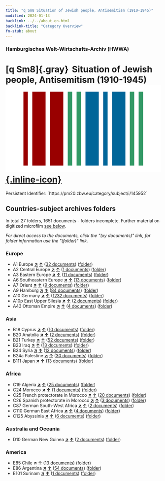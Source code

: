 ```yaml
---
title: "q Sm8 Situation of Jewish people, Antisemitism (1910-1945)"
modified: 2024-01-13
backlink: ../../about.en.html
backlink-title: "Category Overview"
fn-stub: about
---
```


### Hamburgisches Welt-Wirtschafts-Archiv (HWWA)

# [q Sm8]{.gray}&#8201; Situation of Jewish people, Antisemitism (1910-1945) &#160; [![Wikidata](/images/Wikidata-logo.svg "Wikidata"){.inline-icon}](http://www.wikidata.org/entity/Q104711378)

<div class="hint">Persistent Identifier: `https://pm20.zbw.eu/category/subject/i/145952`</div>







## Countries-subject archives folders







In total 27 folders, 1651 documents - folders incomplete. Further material on digitized microfilm [see below](#filmsections).

_For direct access to the documents, click the "(xy documents)" link, for folder information use the "(folder)" link._



### Europe

- A1 Europe [**&nearr;**](../../../geo/i/140892/about.en.html "Europe (all folders)") [**&uarr;**](../../../geo/about.en.html#A1 "Country category system") (<a href="https://pm20.zbw.eu/iiifview/folder/sh/140892,145952" title="about: Europe : Situation of Jewish people, Antisemitism (1910-1945)" target="_blank">32 documents</a>) ([folder](../../../../folder/sh/1408xx/140892/1459xx/145952/about.en.html))
- A2 Central Europe [**&nearr;**](../../../geo/i/140895/about.en.html "Central Europe (all folders)") [**&uarr;**](../../../geo/about.en.html#A2 "Country category system") (<a href="https://pm20.zbw.eu/iiifview/folder/sh/140895,145952" title="about: Central Europe : Situation of Jewish people, Antisemitism (1910-1945)" target="_blank">1 documents</a>) ([folder](../../../../folder/sh/1408xx/140895/1459xx/145952/about.en.html))
- A3 Eastern Europe [**&nearr;**](../../../geo/i/140896/about.en.html "Eastern Europe (all folders)") [**&uarr;**](../../../geo/about.en.html#A3 "Country category system") (<a href="https://pm20.zbw.eu/iiifview/folder/sh/140896,145952" title="about: Eastern Europe : Situation of Jewish people, Antisemitism (1910-1945)" target="_blank">11 documents</a>) ([folder](../../../../folder/sh/1408xx/140896/1459xx/145952/about.en.html))
- A6 Southeastern Europe [**&nearr;**](../../../geo/i/140900/about.en.html "Southeastern Europe (all folders)") [**&uarr;**](../../../geo/about.en.html#A6 "Country category system") (<a href="https://pm20.zbw.eu/iiifview/folder/sh/140900,145952" title="about: Southeastern Europe : Situation of Jewish people, Antisemitism (1910-1945)" target="_blank">13 documents</a>) ([folder](../../../../folder/sh/1409xx/140900/1459xx/145952/about.en.html))
- A7 Orient [**&nearr;**](../../../geo/i/140902/about.en.html "Orient (all folders)") [**&uarr;**](../../../geo/about.en.html#A7 "Country category system") (<a href="https://pm20.zbw.eu/iiifview/folder/sh/140902,145952" title="about: Orient : Situation of Jewish people, Antisemitism (1910-1945)" target="_blank">9 documents</a>) ([folder](../../../../folder/sh/1409xx/140902/1459xx/145952/about.en.html))
- A9 Hamburg [**&nearr;**](../../../geo/i/140905/about.en.html "Hamburg (all folders)") [**&uarr;**](../../../geo/about.en.html#A9 "Country category system") (<a href="https://pm20.zbw.eu/iiifview/folder/sh/140905,145952" title="about: Hamburg : Situation of Jewish people, Antisemitism (1910-1945)" target="_blank">84 documents</a>) ([folder](../../../../folder/sh/1409xx/140905/1459xx/145952/about.en.html))
- A10 Germany [**&nearr;**](../../../geo/i/126128/about.en.html "Germany (all folders)") [**&uarr;**](../../../geo/about.en.html#A10 "Country category system") (<a href="https://pm20.zbw.eu/iiifview/folder/sh/126128,145952" title="about: Germany : Situation of Jewish people, Antisemitism (1910-1945)" target="_blank">1232 documents</a>) ([folder](../../../../folder/sh/1261xx/126128/1459xx/145952/about.en.html))
- A10p East Upper Silesia [**&nearr;**](../../../geo/i/140951/about.en.html "East Upper Silesia (all folders)") [**&uarr;**](../../../geo/about.en.html#A10p "Country category system") (<a href="https://pm20.zbw.eu/iiifview/folder/sh/140951,145952" title="about: East Upper Silesia : Situation of Jewish people, Antisemitism (1910-1945)" target="_blank">2 documents</a>) ([folder](../../../../folder/sh/1409xx/140951/1459xx/145952/about.en.html))
- A43 Ottoman Empire [**&nearr;**](../../../geo/i/141034/about.en.html "Ottoman Empire (all folders)") [**&uarr;**](../../../geo/about.en.html#A43 "Country category system") (<a href="https://pm20.zbw.eu/iiifview/folder/sh/141034,145952" title="about: Ottoman Empire : Situation of Jewish people, Antisemitism (1910-1945)" target="_blank">4 documents</a>) ([folder](../../../../folder/sh/1410xx/141034/1459xx/145952/about.en.html))

### Asia

- B18 Cyprus [**&nearr;**](../../../geo/i/141079/about.en.html "Cyprus (all folders)") [**&uarr;**](../../../geo/about.en.html#B18 "Country category system") (<a href="https://pm20.zbw.eu/iiifview/folder/sh/141079,145952" title="about: Cyprus : Situation of Jewish people, Antisemitism (1910-1945)" target="_blank">10 documents</a>) ([folder](../../../../folder/sh/1410xx/141079/1459xx/145952/about.en.html))
- B20 Anatolia [**&nearr;**](../../../geo/i/141108/about.en.html "Anatolia (all folders)") [**&uarr;**](../../../geo/about.en.html#B20 "Country category system") (<a href="https://pm20.zbw.eu/iiifview/folder/sh/141108,145952" title="about: Anatolia : Situation of Jewish people, Antisemitism (1910-1945)" target="_blank">2 documents</a>) ([folder](../../../../folder/sh/1411xx/141108/1459xx/145952/about.en.html))
- B21 Turkey [**&nearr;**](../../../geo/i/141111/about.en.html "Turkey (all folders)") [**&uarr;**](../../../geo/about.en.html#B21 "Country category system") (<a href="https://pm20.zbw.eu/iiifview/folder/sh/141111,145952" title="about: Turkey : Situation of Jewish people, Antisemitism (1910-1945)" target="_blank">52 documents</a>) ([folder](../../../../folder/sh/1411xx/141111/1459xx/145952/about.en.html))
- B23 Iraq [**&nearr;**](../../../geo/i/141113/about.en.html "Iraq (all folders)") [**&uarr;**](../../../geo/about.en.html#B23 "Country category system") (<a href="https://pm20.zbw.eu/iiifview/folder/sh/141113,145952" title="about: Iraq : Situation of Jewish people, Antisemitism (1910-1945)" target="_blank">13 documents</a>) ([folder](../../../../folder/sh/1411xx/141113/1459xx/145952/about.en.html))
- B24 Syria [**&nearr;**](../../../geo/i/141114/about.en.html "Syria (all folders)") [**&uarr;**](../../../geo/about.en.html#B24 "Country category system") (<a href="https://pm20.zbw.eu/iiifview/folder/sh/141114,145952" title="about: Syria : Situation of Jewish people, Antisemitism (1910-1945)" target="_blank">12 documents</a>) ([folder](../../../../folder/sh/1411xx/141114/1459xx/145952/about.en.html))
- B24a Palestine [**&nearr;**](../../../geo/i/141115/about.en.html "Palestine (all folders)") [**&uarr;**](../../../geo/about.en.html#B24a "Country category system") (<a href="https://pm20.zbw.eu/iiifview/folder/sh/141115,145952" title="about: Palestine : Situation of Jewish people, Antisemitism (1910-1945)" target="_blank">30 documents</a>) ([folder](../../../../folder/sh/1411xx/141115/1459xx/145952/about.en.html))
- B111 Japan [**&nearr;**](../../../geo/i/141272/about.en.html "Japan (all folders)") [**&uarr;**](../../../geo/about.en.html#B111 "Country category system") (<a href="https://pm20.zbw.eu/iiifview/folder/sh/141272,145952" title="about: Japan : Situation of Jewish people, Antisemitism (1910-1945)" target="_blank">13 documents</a>) ([folder](../../../../folder/sh/1412xx/141272/1459xx/145952/about.en.html))

### Africa

- C19 Algeria [**&nearr;**](../../../geo/i/141354/about.en.html "Algeria (all folders)") [**&uarr;**](../../../geo/about.en.html#C19 "Country category system") (<a href="https://pm20.zbw.eu/iiifview/folder/sh/141354,145952" title="about: Algeria : Situation of Jewish people, Antisemitism (1910-1945)" target="_blank">25 documents</a>) ([folder](../../../../folder/sh/1413xx/141354/1459xx/145952/about.en.html))
- C24 Morocco [**&nearr;**](../../../geo/i/141356/about.en.html "Morocco (all folders)") [**&uarr;**](../../../geo/about.en.html#C24 "Country category system") (<a href="https://pm20.zbw.eu/iiifview/folder/sh/141356,145952" title="about: Morocco : Situation of Jewish people, Antisemitism (1910-1945)" target="_blank">1 documents</a>) ([folder](../../../../folder/sh/1413xx/141356/1459xx/145952/about.en.html))
- C25 French protectorate in Morocco [**&nearr;**](../../../geo/i/141358/about.en.html "French protectorate in Morocco (all folders)") [**&uarr;**](../../../geo/about.en.html#C25 "Country category system") (<a href="https://pm20.zbw.eu/iiifview/folder/sh/141358,145952" title="about: French protectorate in Morocco : Situation of Jewish people, Antisemitism (1910-1945)" target="_blank">20 documents</a>) ([folder](../../../../folder/sh/1413xx/141358/1459xx/145952/about.en.html))
- C26 Spanish protectorate in Morocco [**&nearr;**](../../../geo/i/141359/about.en.html "Spanish protectorate in Morocco (all folders)") [**&uarr;**](../../../geo/about.en.html#C26 "Country category system") (<a href="https://pm20.zbw.eu/iiifview/folder/sh/141359,145952" title="about: Spanish protectorate in Morocco : Situation of Jewish people, Antisemitism (1910-1945)" target="_blank">3 documents</a>) ([folder](../../../../folder/sh/1413xx/141359/1459xx/145952/about.en.html))
- C87 German South-West Africa [**&nearr;**](../../../geo/i/141450/about.en.html "German South-West Africa (all folders)") [**&uarr;**](../../../geo/about.en.html#C87 "Country category system") (<a href="https://pm20.zbw.eu/iiifview/folder/sh/141450,145952" title="about: German South-West Africa : Situation of Jewish people, Antisemitism (1910-1945)" target="_blank">2 documents</a>) ([folder](../../../../folder/sh/1414xx/141450/1459xx/145952/about.en.html))
- C110 German East Africa [**&nearr;**](../../../geo/i/141471/about.en.html "German East Africa (all folders)") [**&uarr;**](../../../geo/about.en.html#C110 "Country category system") (<a href="https://pm20.zbw.eu/iiifview/folder/sh/141471,145952" title="about: German East Africa : Situation of Jewish people, Antisemitism (1910-1945)" target="_blank">4 documents</a>) ([folder](../../../../folder/sh/1414xx/141471/1459xx/145952/about.en.html))
- C125 Abyssinia [**&nearr;**](../../../geo/i/141482/about.en.html "Abyssinia (all folders)") [**&uarr;**](../../../geo/about.en.html#C125 "Country category system") (<a href="https://pm20.zbw.eu/iiifview/folder/sh/141482,145952" title="about: Abyssinia : Situation of Jewish people, Antisemitism (1910-1945)" target="_blank">6 documents</a>) ([folder](../../../../folder/sh/1414xx/141482/1459xx/145952/about.en.html))

### Australia and Oceania

- D10 German New Guinea [**&nearr;**](../../../geo/i/141601/about.en.html "German New Guinea (all folders)") [**&uarr;**](../../../geo/about.en.html#D10 "Country category system") (<a href="https://pm20.zbw.eu/iiifview/folder/sh/141601,145952" title="about: German New Guinea : Situation of Jewish people, Antisemitism (1910-1945)" target="_blank">2 documents</a>) ([folder](../../../../folder/sh/1416xx/141601/1459xx/145952/about.en.html))

### America

- E85 Chile [**&nearr;**](../../../geo/i/141691/about.en.html "Chile (all folders)") [**&uarr;**](../../../geo/about.en.html#E85 "Country category system") (<a href="https://pm20.zbw.eu/iiifview/folder/sh/141691,145952" title="about: Chile : Situation of Jewish people, Antisemitism (1910-1945)" target="_blank">13 documents</a>) ([folder](../../../../folder/sh/1416xx/141691/1459xx/145952/about.en.html))
- E86 Argentina [**&nearr;**](../../../geo/i/141692/about.en.html "Argentina (all folders)") [**&uarr;**](../../../geo/about.en.html#E86 "Country category system") (<a href="https://pm20.zbw.eu/iiifview/folder/sh/141692,145952" title="about: Argentina : Situation of Jewish people, Antisemitism (1910-1945)" target="_blank">54 documents</a>) ([folder](../../../../folder/sh/1416xx/141692/1459xx/145952/about.en.html))
- E101 Surinam [**&nearr;**](../../../geo/i/141699/about.en.html "Surinam (all folders)") [**&uarr;**](../../../geo/about.en.html#E101 "Country category system") (<a href="https://pm20.zbw.eu/iiifview/folder/sh/141699,145952" title="about: Surinam : Situation of Jewish people, Antisemitism (1910-1945)" target="_blank">1 documents</a>) ([folder](../../../../folder/sh/1416xx/141699/1459xx/145952/about.en.html))



<a id="filmsections" />













